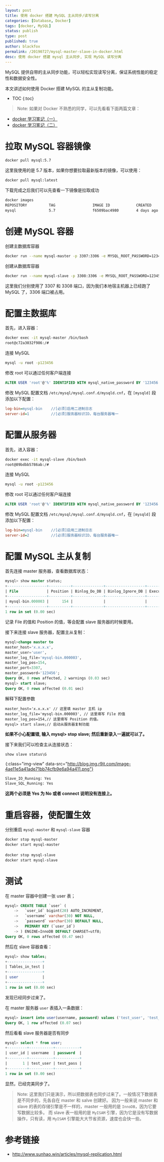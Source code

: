 ```yaml
---
layout: post
title: 使用 docker 搭建 MySQL 主从同步/读写分离
categories: [Database, Docker]
tags: [docker, MySQL]
status: publish
type: post
published: true
author: blackfox
permalink: /20190727/mysql-master-slave-in-docker.html
desc: 使用 docker 搭建 mysql 主从同步, 实现 MySQL 读写分离
--- 
```

MySQL 提供自带的主从同步功能，可以轻松实现读写分离，保证系统性能的稳定性和数据安全性。

本文讲述如何使用 Docker 搭建 MySQL 的主从复制功能。

* TOC
{:toc}

> Note: 如果对 Docker 不熟悉的同学，可以先看看下面两篇文章：
* [docker 学习笔记（一）](/20160501/docker-study-1.html)
* [docker 学习笔记（二）](/20160502/docker-study-2.html)

# 拉取 MySQL 容器镜像

```bash
docker pull mysql:5.7
```
这里我使用的是 5.7 版本，如果你想要拉取最新版本的镜像，可以使用：

```bash
docker pull mysql:latest
```

下载完成之后我们可以先查看一下镜像是拉取成功

```bash
docker images
REPOSITORY          TAG                 IMAGE ID            CREATED             SIZE
mysql               5.7                 f6509bac4980        4 days ago          373MB
```

# 创建 MySQL 容器 

创建主数据库容器

```bash
docker run --name mysql-master -p 3307:3306 -e MYSQL_ROOT_PASSWORD=123456 -d mysql:5.7
```

创建从数据库容器

```bash
docker run --name mysql-slave -p 3308:3306 -e MYSQL_ROOT_PASSWORD=123456 -d mysql:5.7
```

这里我们分别使用了 3307 和 3308 端口，因为我们本地宿主机器上已经跑了 MySQL 了，3306 端口被占用。


# 配置主数据库

首先，进入容器：

```bash
docker exec -it mysql-master /bin/bash 
root@c72a3032f986:/#
```

连接 MySQL

```bash
mysql -u root -p123456
```

修改 root 可以通过任何客户端连接

```sql
ALTER USER 'root'@'%' IDENTIFIED WITH mysql_native_password BY '123456';
```

修改 MySQL 配置文档 `/etc/mysql/mysql.conf.d/mysqld.cnf`，在 `[mysqld]` 段添加以下配置：

```ini
log-bin=mysql-bin    //[必须]启用二进制日志
server-id=1          //[必须]服务器标识ID，每台服务器唯一
```

# 配置从服务器

首先，进入容器：

```bash
docker exec -it mysql-slave /bin/bash 
root@89bdbb5786ab:/#
```

连接 MySQL

```bash
mysql -u root -p123456
```

修改 root 可以通过任何客户端连接

```sql
ALTER USER 'root'@'%' IDENTIFIED WITH mysql_native_password BY '123456';
```

修改 MySQL 配置文档 `/etc/mysql/mysql.conf.d/mysqld.cnf`，在 `[mysqld]` 段添加以下配置：

```ini
log-bin=mysql-bin    //[必须]启用二进制日志
server-id=2          //[必须]服务器标识ID，每台服务器唯一
```

# **配置 MySQL 主从复制**

首先连接 master 服务器，查看数据库状态：

```sql
mysql> show master status;
+------------------+----------+--------------+------------------+-------------------+
| File             | Position | Binlog_Do_DB | Binlog_Ignore_DB | Executed_Gtid_Set |
+------------------+----------+--------------+------------------+-------------------+
| mysql-bin.000003 |      154 |              |                  |                   |
+------------------+----------+--------------+------------------+-------------------+
1 row in set (0.00 sec)
```

记录 File 的值和 Position 的值，等会配置 slave 服务器的时候要用。

接下来连接 slave 服务器，配置主从复制：

```sql
mysql>change master to
master_host='x.x.x.x',
master_user='user',
master_log_file='mysql-bin.000003',
master_log_pos=154,
master_port=3307,
master_password='123456';
Query OK, 0 rows affected, 2 warnings (0.03 sec)
mysql> start slave;
Query OK, 0 rows affected (0.01 sec)
```

解释下配置参数

```
master_host='x.x.x.x' // 这里填 master 主机 ip
master_log_file='mysql-bin.000003', // 这里填写 File 的值
master_log_pos=154,// 这里填写 Position 的值。
mysql> start slave;// 启动从服务器复制功能
```

**如果不小心配置错, 输入 mysql> stop slave; 然后重新录入一遍就可以了。**

接下来我们可以检查主从连接状态：

```sql
show slave status\G
```

![](/images/1px.png){:class="img-view" data-src="http://blog.img.r9it.com/image-4ae11e5a41ade71bb74cfb9e6a94a411.png"}

```bash
Slave_IO_Running: Yes
Slave_SQL_Running: Yes
```

**这两个必须是 Yes 为 No 或者 connect 说明没有连接上。**

# 重启容器，使配置生效

分别重启 `mysql-master` 和 `mysql-slave` 容器
```bash
docker stop mysql-master
docker start mysql-master

docker stop mysql-slave
docker start mysql-slave
```

# 测试

在 master 容器中创建一张 user 表；

```sql
mysql> CREATE TABLE `user` (
    ->   `user_id` bigint(20) AUTO_INCREMENT,
    ->   `username` varchar(30) NOT NULL,
    ->   `password` varchar(30) DEFAULT NULL,
    ->   PRIMARY KEY (`user_id`)
    -> ) ENGINE=InnoDB DEFAULT CHARSET=utf8;
Query OK, 0 rows affected (0.47 sec)
```

然后在 slave 容器查看：

```sql
mysql> show tables;
+----------------+
| Tables_in_test |
+----------------+
| user           |
+----------------+
1 row in set (0.00 sec)
```

发现已经同步过来了。

在 master 服务器 `user` 表插入一条数据：

```sql
mysql> insert into user(username, password) values ('test_user', 'test_pass');
Query OK, 1 row affected (0.07 sec)
```

然后看看 slave 服务器是否有同步

```sql
mysql> select * from user;
+---------+-----------+-----------+
| user_id | username  | password  |
+---------+-----------+-----------+
|       1 | test_user | test_pass |
+---------+-----------+-----------+
1 row in set (0.00 sec)
```

显然，已经完美同步了。

> Note: 这里我们只是演示，所以把数据表也同步过来了。一般情况下数据表是不同步的，先各自在 master 和 salve 创建好。
因为一般来说 master 和 slave 的表的存储引擎是不一样的，master 一般用的是 `InnoDB`，因为它要写数据比较多。
而 slave 表一般用的是 `MyISAM` 引擎，因为它是没有写数据操作，只有读，用 `MyISAM` 引擎能大大节省资源，速度也会快一些。


# 参考链接

* http://www.sunhao.win/articles/mysql-replication.html

